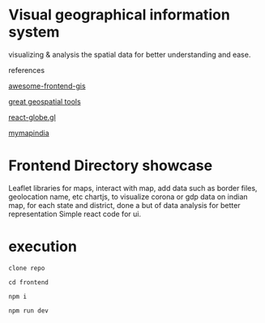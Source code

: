 # Visual geographical information system

visualizing & analysis the spatial data for better understanding and ease.


references

[awesome-frontend-gis](https://github.com/joewdavies/awesome-frontend-gis)

[great geospatial tools](https://github.com/sshuair/awesome-gis)

[react-globe.gl](https://github.com/vasturiano/react-globe.gl?tab=readme-ov-file#custom-layer)

[mymapindia](https://developer.mappls.com/)

# Frontend Directory showcase

  Leaflet libraries for maps, interact with map, add data such as border files, geolocation name, etc
  chartjs, to visualize corona or gdp data on indian map, for each state and district, done a but of data analysis for better representation
  Simple react code for ui.
  


  
# execution
```
clone repo

cd frontend

npm i

npm run dev
```


